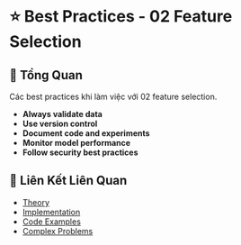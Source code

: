# ⭐ Best Practices - 02 Feature Selection

## 🎯 Tổng Quan

Các best practices khi làm việc với 02 feature selection.

- **Always validate data**
- **Use version control**
- **Document code and experiments**
- **Monitor model performance**
- **Follow security best practices**

## 🔗 Liên Kết Liên Quan

- [Theory](./THEORY_02_feature_selection.md)
- [Implementation](./IMPLEMENTATION_02_feature_selection.md)
- [Code Examples](./CODE_EXAMPLES_02_feature_selection.md)
- [Complex Problems](./COMPLEX_PROBLEMS.md)
